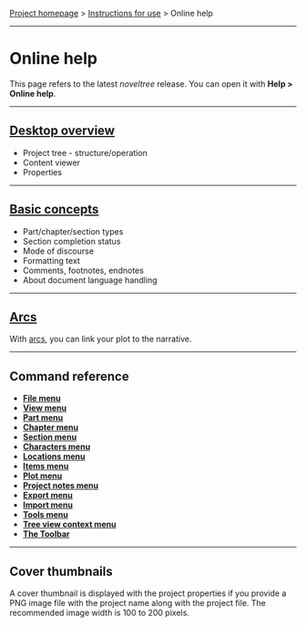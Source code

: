 [Project homepage](../index) > [Instructions for use](../usage) > Online help

--- 

# Online help

This page refers to the latest *noveltree* release.
You can open it with **Help > Online help**.

--- 

## [Desktop overview](desktop)

- Project tree - structure/operation
- Content viewer
- Properties

---

## [Basic concepts](basic_concepts)

- Part/chapter/section types
- Section completion status
- Mode of discourse
- Formatting text
- Comments, footnotes, endnotes
- About document language handling

---

## [Arcs](arcs)

With [arcs](arcs), you can link your plot to the narrative.

---

## Command reference

- **[File menu](file_menu)**
- **[View menu](view_menu)**
- **[Part menu](part_menu)**
- **[Chapter menu](chapter_menu)**
- **[Section menu](section_menu)**
- **[Characters menu](characters_menu)**
- **[Locations menu](locations_menu)**
- **[Items menu](items_menu)**
- **[Plot menu](plot_menu)**
- **[Project notes menu](project_notes_menu)**
- **[Export menu](export_menu)**
- **[Import menu](import_menu)**
- **[Tools menu](tools_menu)**
- **[Tree view context menu](tree_context_menu)**
- **[The Toolbar](toolbar)**

---

## Cover thumbnails

A cover thumbnail is displayed with the project properties if you provide 
a PNG image file with the project name along with the project file. 
The recommended image width is 100 to 200 pixels.
